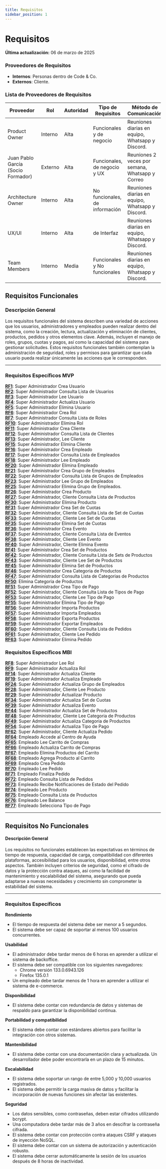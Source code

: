 ```yaml
---
title: Requisitos
sidebar_position: 1
---
```


# Requisitos

**Última actualización:** 06 de marzo de 2025

### **Proveedores de Requisitos**  
   - **Internos**: Personas dentro de Code & Co.  
   - **Externos**: Cliente.  

### **Lista de Proveedores de Requisitos**  

| Proveedor                        | Rol       | Autoridad | Tipo de Requisitos             | Método de Comunicación                                 |
|-----------------------------------|-----------|-----------|--------------------------------|--------------------------------------------------------|
| Product Owner                     | Interno  | Alta      | Funcionales y de negocio      | Reuniones diarias en equipo, Whatsapp y Discord.        |
| Juan Pablo García (Socio Formador)| Externo  | Alta      | Funcionales, de negocio y UX  | Reuniones 2 veces por semana, Whatsapp y Correo         |
| Architecture Owner                | Interno  | Alta      | No funcionales, de información| Reuniones diarias en equipo, Whatsapp y Discord.        |
| UX/UI                              | Interno  | Alta      | de Interfaz                    | Reuniones diarias en equipo, Whatsapp y Discord.        |
| Team Members                      | Interno  | Media     | Funcionales y No funcionales  | Reuniones diarias en equipo, Whatsapp y Discord.        |

## Requisitos Funcionales

### Descripción General

Los requisitos funcionales del sistema describen una variedad de acciones que los usuarios, administradores y empleados pueden realizar dentro del sistema, como la creación, lectura, actualización y eliminación de clientes, productos, pedidos y otros elementos clave. Además, incluyen el manejo de roles, grupos, cuotas y pagos, así como la capacidad del sistema para gestionar solicitudes. Estos requisitos funcionales también contemplan la administración de seguridad, roles y permisos para garantizar que cada usuario pueda realizar únicamente las acciones que le corresponden.

---

### Requisitos Específicos MVP

[**RF1**](RF1.md): Super Administrador Crea Usuario  
[**RF2**](RF2.md): Super Administrador Consulta Lista de Usuarios  
[**RF3**](RF3.md): Super Administrador Lee Usuario  
[**RF4**](RF4.md): Super Administrador Actualiza Usuario  
[**RF5**](RF5.md): Super Administrador Elimina Usuario  
[**RF6**](RF6.md): Super Administrador Crea Rol  
[**RF7**](RF7.md): Super Administrador Consulta Lista de Roles  
[**RF10**](RF10.md): Super Administrador Elimina Rol  
[**RF11**](RF11.md): Super Administrador Crea Cliente  
[**RF12**](RF12.md): Super Administrador Consulta Lista de Clientes  
[**RF13**](RF13.md): Super Administrador, Lee Cliente  
[**RF15**](RF15.md): Super Administrador Elimina Cliente  
[**RF16**](RF16.md): Super Administrador Crea Empleado  
[**RF17**](RF17.md): Super Administrador Consulta Lista de Empleados  
[**RF18**](RF18.md): Super Administrador Lee Empleado  
[**RF20**](RF20.md): Super Administrador Elimina Empleado  
[**RF21**](RF21.md): Super Administrador Crea Grupo de Empleados  
[**RF22**](RF22.md): Super Administrador Consulta Lista de Grupos de Empleados  
[**RF23**](RF23.md): Super Administrador Lee Grupo de Empleados  
[**RF25**](RF25.md): Super Administrador Elimina Grupo de Empleados.  
[**RF26**](RF26.md): Super Administrador Crea Producto  
[**RF27**](RF27.md): Super Administrador, Cliente Consulta Lista de Productos  
[**RF30**](RF30.md): Super Administrador Elimina Producto  
[**RF31**](RF31.md): Super Administrador Crea Set de Cuotas  
[**RF32**](RF32.md): Super Administrador, Cliente Consulta Lista de Set de Cuotas  
[**RF33**](RF33.md): Super Administrador, Cliente Lee Set de Cuotas  
[**RF35**](RF35.md): Super Administrador Elimina Set de Cuotas  
[**RF36**](RF36.md): Super Administrador Crea Evento  
[**RF37**](RF37.md): Super Administrador, Cliente Consulta Lista de Eventos  
[**RF38**](RF38.md): Super Administrador, Cliente Lee Evento  
[**RF40**](RF40.md): Super Administrador, Cliente Elimina Evento  
[**RF41**](RF41.md): Super Administrador Crea Set de Productos  
[**RF42**](RF42.md): Super Administrador, Cliente Consulta Lista de Sets de Productos  
[**RF43**](RF43.md): Super Administrador, Cliente Lee Set de Productos  
[**RF45**](RF45.md): Super Administrador Elimina Set de Productos  
[**RF46**](RF46.md): Super Administrador Crea Categoria de Productos  
[**RF47**](RF47.md): Super Administrador Consulta Lista de Categorias de Productos  
[**RF50**](RF50.md): Elimina Categoria de Productos  
[**RF51**](RF51.md): Super Administrador Crea Tipo de Pago  
[**RF52**](RF52.md): Super Administrador, Cliente Consulta Lista de Tipos de Pago  
[**RF53**](RF53.md): Super Administrador, Cliente Lee Tipo de Pago  
[**RF55**](RF55.md): Super Administrador Elimina Tipo de Pago  
[**RF56**](RF56.md): Super Administrador Importa Productos  
[**RF57**](RF57.md): Super Administrador Importa Empleados  
[**RF58**](RF58.md): Super Administrador Exporta Productos  
[**RF59**](RF59.md): Super Administrador Exportar Empleados  
[**RF60**](RF60.md): Super Administrador, Cliente Consulta Lista de Pedidos  
[**RF61**](RF61.md): Super Administrador, Cliente Lee Pedido  
[**RF63**](RF63.md): Super Administrador Elimina Pedido  

### Requisitos Específicos MBI

[**RF8**](RF8.md): Super Administrador Lee Rol  
[**RF9**](RF9.md): Super Administrador Actualiza Rol  
[**RF14**](RF14.md): Super Administrador Actualiza Cliente  
[**RF19**](RF19.md): Super Administrador Actualiza Empleado  
[**RF24**](RF24.md): Super Administrador Actualiza Grupo de Empleados  
[**RF28**](RF28.md): Super Administrador, Cliente Lee Producto  
[**RF29**](RF29.md): Super Administrador Actualizar Producto  
[**RF34**](RF34.md): Super Administrador Actualiza Set de Cuotas  
[**RF39**](RF39.md): Super Administrador Actualiza Evento  
[**RF44**](RF44.md): Super Administrador Actualiza Set de Productos  
[**RF48**](RF48.md): Super Administrador, Cliente Lee Categoria de Productos  
[**RF49**](RF49.md): Super Administrador Actualiza Categoria de Productos  
[**RF54**](RF54.md): Super Administrador Actualiza Tipo de Pago  
[**RF62**](RF62.md): Super Administrador, Cliente Actualiza Pedido  
[**RF64**](RF64.md): Empleado Accede al Centro de Ayuda  
[**RF65**](RF65.md): Empleado Lee Carrito de Compras  
[**RF66**](RF66.md): Empleado Actualiza Carrito de Compras  
[**RF67**](RF67.md): Empleado Elimina Productos del Carrito  
[**RF68**](RF68.md): Empleado Agrega Producto al Carrito  
[**RF69**](RF69.md): Empleado Crea Pedido  
[**RF70**](RF70.md): Empleado Lee Pedido  
[**RF71**](RF71.md): Empleado Finaliza Pedido  
[**RF72**](RF72.md): Empleado Consulta Lista de Pedidos  
[**RF73**](RF73.md): Empleado Recibe Notificaciones de Estado del Pedido  
[**RF74**](RF74.md): Empleado Lee Producto  
[**RF75**](RF75.md): Empleado Consulta Lista de Productos  
[**RF76**](RF76.md): Empleado Lee Balance  
[**RF77**](RF77.md): Empleado Selecciona Tipo de Pago  

---

## Requisitos No Funcionales

#### Descripción General

Los requisitos no funcionales establecen las expectativas en términos de tiempo de respuesta, capacidad de carga, compatibilidad con diferentes plataformas, accesibilidad para los usuarios, disponibilidad, entre otros aspectos. También incluyen criterios de seguridad, como el cifrado de datos y la protección contra ataques, así como la facilidad de mantenimiento y escalabilidad del sistema, asegurando que pueda adaptarse a nuevas necesidades y crecimiento sin comprometer la estabilidad del sistema.

---

### Requisitos Específicos

**Rendimiento**  
- El tiempo de respuesta del sistema debe ser menor a 5 segundos.  
- El sistema debe ser capaz de soportar al menos 100 usuarios concurrentes.

**Usabilidad**  
- El administrador debe tardar menos de 6 horas en aprender a utilizar el sistema de backoffice.  
- El sistema debe ser compatible con los siguientes navegadores:  
  - Chrome versión 133.0.6943.126  
  - Firefox 135.0.1  
- Un empleado debe tardar menos de 1 hora en aprender a utilizar el sistema de e-commerce.

**Disponibilidad**  
- El sistema debe contar con redundancia de datos y sistemas de respaldo para garantizar la disponibilidad continua.

**Portabilidad y compatibilidad**  
- El sistema debe contar con estándares abiertos para facilitar la integración con otros sistemas.

**Mantenibilidad**  
- El sistema debe contar con una documentación clara y actualizada. Un desarrollador debe poder encontrarla en un plazo de 15 minutos.

**Escalabilidad**  
- El sistema debe soportar un rango de entre 5,000 y 10,000 usuarios registrados.  
- El sistema debe permitir la carga masiva de datos y facilitar la incorporación de nuevas funciones sin afectar las existentes.

**Seguridad**  
- Los datos sensibles, como contraseñas, deben estar cifrados utilizando bcrypt.  
- Una computadora debe tardar más de 3 años en descifrar la contraseña cifrada.  
- El sistema debe contar con protección contra ataques CSRF y ataques de inyección NoSQL.  
- El sistema debe contar con un sistema de autorización y autenticación robusto.  
- El sistema debe cerrar automáticamente la sesión de los usuarios después de 8 horas de inactividad.
